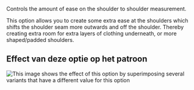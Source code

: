 Controls the amount of ease on the shoulder to shoulder measurement.

This option allows you to create some extra ease at the shoulders which shifts the shoulder seam more outwards and off the shoulder. Thereby creating extra room for extra layers of clothing underneath, or more shaped/padded shoulders.

## Effect van deze optie op het patroon

![This image shows the effect of this option by superimposing several variants that have a different value for this option](simone_shoulderease_sample.svg "Effect of this option on the pattern")
